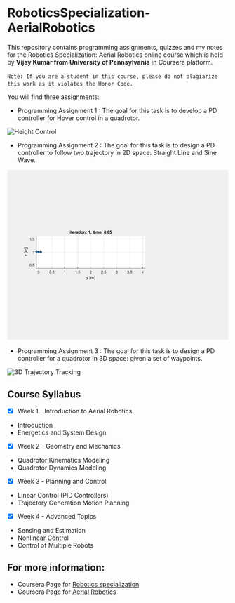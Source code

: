 # RoboticsSpecialization-AerialRobotics

This repository contains programming assignments, quizzes and my notes for the Robotics Specialization: Aerial Robotics online course which is held by **Vijay Kumar from University of Pennsylvania** in Coursera platform. 

`Note: If you are a student in this course, please do not plagiarize this work as it violates the Honor Code.`

You will find three assignments:

 * Programming Assignment 1 : The goal for this task is to develop a PD controller for Hover control in a quadrotor.
 
 ![Height Control](/)
 
 * Programming Assignment 2 : The goal for this task is to design a PD controller to follow two trajectory in 2D space: Straight Line and Sine Wave.
 
 ![Straight Line Trajectory Tracking](/line_control_2d.gif)
 
 * Programming Assignment 3 : The goal for this task is to design a PD controller for a quadrotor in 3D space: given a set of waypoints.
 
 ![3D Trajectory Tracking](/)

## Course Syllabus

- [x] Week 1 - Introduction to Aerial Robotics
* Introduction
* Energetics and System Design 

- [x] Week 2 - Geometry and Mechanics
* Quadrotor Kinematics Modeling
* Quadrotor Dynamics Modeling

- [x] Week 3 - Planning and Control
* Linear Control (PID Controllers)
* Trajectory Generation Motion Planning

- [x] Week 4 - Advanced Topics
* Sensing and Estimation
* Nonlinear Control
* Control of Multiple Robots


## For more information:

 * Coursera Page for [Robotics specialization](https://www.coursera.org/specializations/robotics) 
 * Coursera Page for [Aerial Robotics](https://www.coursera.org/learn/robotics-flight/) 

